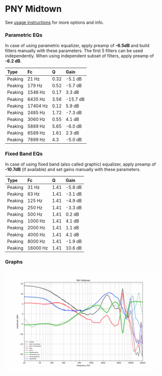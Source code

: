 # PNY Midtown
See [usage instructions](https://github.com/jaakkopasanen/AutoEq#usage) for more options and info.

### Parametric EQs
In case of using parametric equalizer, apply preamp of **-6.5dB** and build filters manually
with these parameters. The first 5 filters can be used independently.
When using independent subset of filters, apply preamp of **-6.2 dB**.

| Type    | Fc       |    Q | Gain     |
|:--------|:---------|:-----|:---------|
| Peaking | 21 Hz    | 0.32 | -5.1 dB  |
| Peaking | 179 Hz   | 0.52 | -5.7 dB  |
| Peaking | 1546 Hz  | 0.17 | 3.3 dB   |
| Peaking | 6435 Hz  | 3.56 | -15.7 dB |
| Peaking | 17404 Hz | 0.12 | 5.9 dB   |
| Peaking | 2485 Hz  | 1.72 | -7.3 dB  |
| Peaking | 3060 Hz  | 0.55 | 4.1 dB   |
| Peaking | 5889 Hz  | 5.65 | -6.0 dB  |
| Peaking | 6589 Hz  | 1.61 | 2.3 dB   |
| Peaking | 7899 Hz  | 4.3  | -5.0 dB  |

### Fixed Band EQs
In case of using fixed band (also called graphic) equalizer, apply preamp of **-10.7dB**
(if available) and set gains manually with these parameters.

| Type    | Fc       |    Q | Gain    |
|:--------|:---------|:-----|:--------|
| Peaking | 31 Hz    | 1.41 | -5.8 dB |
| Peaking | 63 Hz    | 1.41 | -3.1 dB |
| Peaking | 125 Hz   | 1.41 | -4.9 dB |
| Peaking | 250 Hz   | 1.41 | -3.3 dB |
| Peaking | 500 Hz   | 1.41 | 0.2 dB  |
| Peaking | 1000 Hz  | 1.41 | 4.1 dB  |
| Peaking | 2000 Hz  | 1.41 | 1.1 dB  |
| Peaking | 4000 Hz  | 1.41 | 4.1 dB  |
| Peaking | 8000 Hz  | 1.41 | -1.9 dB |
| Peaking | 16000 Hz | 1.41 | 10.6 dB |

### Graphs
![](./PNY%20Midtown.png)